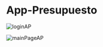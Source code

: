 # App-Presupuesto

![loginAP](https://user-images.githubusercontent.com/79015284/167197825-677e10d9-ab7c-4162-880b-ac92fc6d76cb.png)

![mainPageAP](https://user-images.githubusercontent.com/79015284/167198048-01f048f0-566d-44e0-8614-1283e2e60da9.png)
